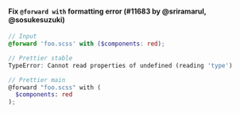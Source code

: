 #### Fix `@forward with` formatting error (#11683 by @sriramarul, @sosukesuzuki)

<!-- prettier-ignore -->
```scss
// Input
@forward 'foo.scss' with ($components: red);

// Prettier stable
TypeError: Cannot read properties of undefined (reading 'type')

// Prettier main
@forward "foo.scss" with (
  $components: red
);

```
